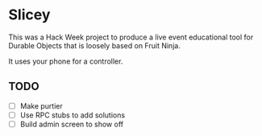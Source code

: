 # Slicey

This was a Hack Week project to produce a live event educational tool for Durable Objects that is loosely based on Fruit Ninja.

It uses your phone for a controller.

## TODO
- [ ] Make purtier
- [ ] Use RPC stubs to add solutions
- [ ] Build admin screen to show off

